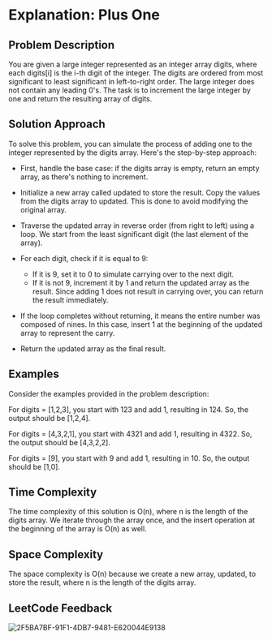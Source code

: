 # Explanation: Plus One

## Problem Description
You are given a large integer represented as an integer array digits, where each digits[i] is the i-th digit of the integer. The digits are ordered from most significant to least significant in left-to-right order. The large integer does not contain any leading 0's. The task is to increment the large integer by one and return the resulting array of digits.

## Solution Approach
To solve this problem, you can simulate the process of adding one to the integer represented by the digits array. Here's the step-by-step approach:

- First, handle the base case: if the digits array is empty, return an empty array, as there's nothing to increment.

- Initialize a new array called updated to store the result. Copy the values from the digits array to updated. This is done to avoid modifying the original array.

- Traverse the updated array in reverse order (from right to left) using a loop. We start from the least significant digit (the last element of the array).

- For each digit, check if it is equal to 9:

  - If it is 9, set it to 0 to simulate carrying over to the next digit.
  - If it is not 9, increment it by 1 and return the updated array as the result. Since adding 1 does not result in carrying over, you can return the result immediately.
- If the loop completes without returning, it means the entire number was composed of nines. In this case, insert 1 at the beginning of the updated array to represent the carry.

- Return the updated array as the final result.

## Examples
Consider the examples provided in the problem description:

For digits = [1,2,3], you start with 123 and add 1, resulting in 124. So, the output should be [1,2,4].

For digits = [4,3,2,1], you start with 4321 and add 1, resulting in 4322. So, the output should be [4,3,2,2].

For digits = [9], you start with 9 and add 1, resulting in 10. So, the output should be [1,0].

## Time Complexity
The time complexity of this solution is O(n), where n is the length of the digits array. We iterate through the array once, and the insert operation at the beginning of the array is O(n) as well.

## Space Complexity
The space complexity is O(n) because we create a new array, updated, to store the result, where n is the length of the digits array.

## LeetCode Feedback
![2F5BA7BF-91F1-4DB7-9481-E620044E9138](https://github.com/guilhermemello07/LeetCode-Swift/assets/72673965/b5086692-838d-4d1f-b991-4680a122cca4)

